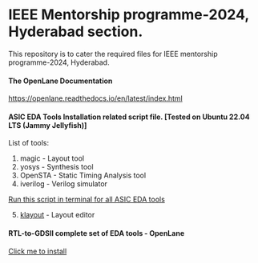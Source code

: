 # IEEE Mentorship programme-2024, Hyderabad section.
This repository is to cater the required files for IEEE mentorship programme-2024, Hyderabad.


#### The OpenLane Documentation

https://openlane.readthedocs.io/en/latest/index.html


#### ASIC EDA Tools Installation related script file. [Tested on Ubuntu 22.04 LTS (Jammy Jellyfish)]
List of tools:<br>
1. magic - Layout tool<br>
2. yosys - Synthesis tool<br>
3. OpenSTA - Static Timing Analysis tool<br>
4. iverilog - Verilog simulator<br>

[Run this script in terminal for all ASIC EDA tools](https://github.com/dicdesign/ieeeMentorshipHyd/blob/main/asicTools/asic_tools_set.sh)

5. [klayout](https://github.com/dicdesign/ieeeMentorshipHyd/blob/main/asicTools/klayout.md) - Layout editor

#### RTL-to-GDSII complete set of EDA tools - OpenLane
[Click me to install](https://github.com/dicdesign/ieeeMentorshipHyd/blob/main/asicTools/openlaneInstall.sh)
